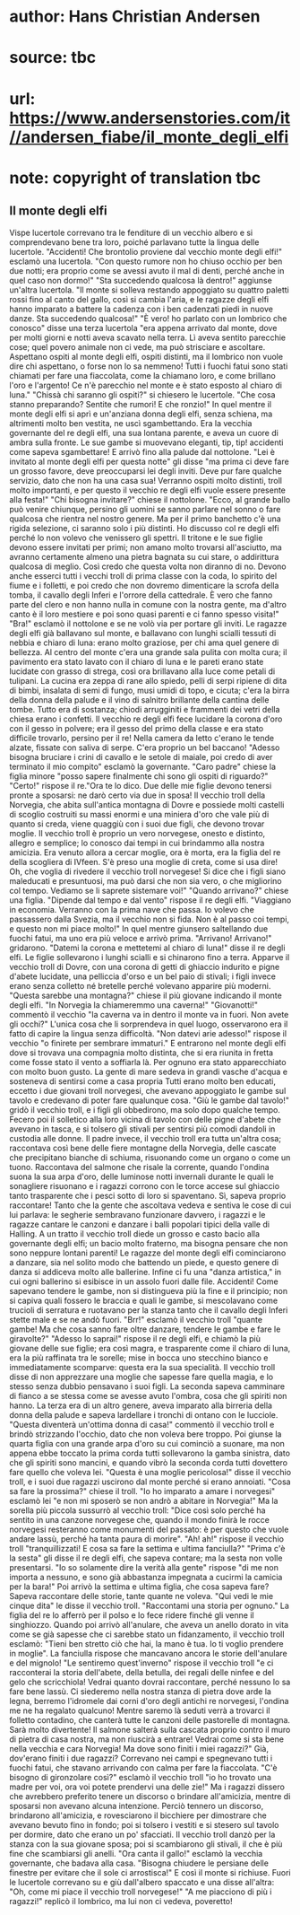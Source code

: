 # author: Hans Christian Andersen
# source: tbc
# url: https://www.andersenstories.com/it//andersen_fiabe/il_monte_degli_elfi
# note: copyright of translation tbc

## Il monte degli elfi 

Vispe lucertole correvano tra le fenditure di un vecchio albero e si
comprendevano bene tra loro, poiché parlavano tutte la lingua delle
lucertole.
"Accidenti! Che brontolio proviene dal vecchio monte degli elfi!"
esclamò una lucertola. "Con questo rumore non ho chiuso occhio per ben
due notti; era proprio come se avessi avuto il mal di denti, perché
anche in quel caso non dormo!"
"Sta succedendo qualcosa là dentro!" aggiunse un'altra lucertola.
"Il monte si solleva restando appoggiato su quattro paletti rossi fino
al canto del gallo, così si cambia l'aria, e le ragazze degli elfi
hanno imparato a battere la cadenza con i ben cadenzati piedi in nuove
danze. Sta succedendo qualcosa!"
"È vero! ho parlato con un lombrico che conosco" disse una terza
lucertola "era appena arrivato dal monte, dove per molti giorni e notti
aveva scavato nella terra. Lì aveva sentito parecchie cose; quel povero
animale non ci vede, ma può strisciare e ascoltare. Aspettano ospiti al
monte degli elfi, ospiti distinti, ma il lombrico non vuole dire chi
aspettano, o forse non lo sa nemmeno! Tutti i fuochi fatui sono stati
chiamati per fare una fiaccolata, come la chiamano loro, e come brillano
l'oro e l'argento! Ce n'è parecchio nel monte e è stato esposto al
chiaro di luna."
"Chissà chi saranno gli ospiti?" si chiesero le lucertole. "Che cosa
stanno preparando? Sentite che rumori! E che ronzio!"
In quel mentre il monte degli elfi si aprì e un'anziana donna degli
elfi, senza schiena, ma altrimenti molto ben vestita, ne uscì
sgambettando. Era la vecchia governante del re degli elfi, una sua
lontana parente, e aveva un cuore di ambra sulla fronte. Le sue gambe si
muovevano eleganti, tip, tip! accidenti come sapeva sgambettare! E
arrivò fino alla palude dal nottolone.
"Lei è invitato al monte degli elfi per questa notte" gli disse "ma
prima ci deve fare un grosso favore, deve preoccuparsi lei degli inviti.
Deve pur fare qualche servizio, dato che non ha una casa sua! Verranno
ospiti molto distinti, troll molto importanti, e per questo il vecchio
re degli elfi vuole essere presente alla festa!"
"Chi bisogna invitare?" chiese il nottolone.
"Ecco, al grande ballo può venire chiunque, persino gli uomini se sanno
parlare nel sonno o fare qualcosa che rientra nel nostro genere. Ma per
il primo banchetto c'è una rigida selezione, ci saranno solo i più
distinti. Ho discusso col re degli elfi perché lo non volevo che
venissero gli spettri. Il tritone e le sue figlie devono essere invitati
per primi; non amano molto trovarsi all'asciutto, ma avranno certamente
almeno una pietra bagnata su cui stare, o addirittura qualcosa di
meglio. Così credo che questa volta non diranno di no. Devono anche
esserci tutti i vecchi troll di prima classe con la coda, lo spirito del
fiume e i folletti, e poi credo che non dovremo dimenticare la scrofa
della tomba, il cavallo degli Inferi e l'orrore della cattedrale. È
vero che fanno parte del clero e non hanno nulla in comune con la nostra
gente, ma d'altro canto è il loro mestiere e poi sono quasi parenti e
ci fanno spesso visita!"
"Bra!" esclamò il nottolone e se ne volò via per portare gli inviti.
Le ragazze degli elfi già ballavano sul monte, e ballavano con lunghi
scialli tessuti di nebbia e chiaro di luna: erano molto graziose, per
chi ama quel genere di bellezza. Al centro del monte c'era una grande
sala pulita con molta cura; il pavimento era stato lavato con il chiaro
di luna e le pareti erano state lucidate con grasso di strega, così ora
brillavano alla luce come petali di tulipani. La cucina era zeppa di
rane allo spiedo, pelli di serpi ripiene di dita di bimbi, insalata di
semi di fungo, musi umidi di topo, e cicuta; c'era la birra della donna
della palude e il vino di salnitro brillante della cantina delle tombe.
Tutto era di sostanza; chiodi arrugginiti e frammenti dei vetri della
chiesa erano i confetti.
Il vecchio re degli elfi fece lucidare la corona d'oro con il gesso in
polvere; era il gesso del primo della classe e era stato diffìcile
trovarlo, persino per il re! Nella camera da letto c'erano le tende
alzate, fissate con saliva di serpe. C'era proprio un bel baccano!
"Adesso bisogna bruciare i crini di cavallo e le setole di maiale, poi
credo di aver terminato il mio compito" esclamò la governante.
"Caro padre" chiese la figlia minore "posso sapere finalmente chi
sono gli ospiti di riguardo?"
"Certo!" rispose il re."Ora te lo dico. Due delle mie figlie devono
tenersi pronte a sposarsi: ne darò certo via due in sposa! Il vecchio
troll della Norvegia, che abita sull'antica montagna di Dovre e
possiede molti castelli di scoglio costruiti su massi enormi e una
miniera d'oro che vale più di quanto si creda, viene quaggiù con i suoi
due figli, che devono trovar moglie. Il vecchio troll è proprio un vero
norvegese, onesto e distinto, allegro e semplice; lo conosco dai tempi
in cui brindammo alla nostra amicizia. Era venuto allora a cercar
moglie, ora è morta, era la figlia del re della scogliera di IVfeen.
S'è preso una moglie di creta, come si usa dire! Oh, che voglia di
rivedere il vecchio troll norvegese! Si dice che i figli siano
maleducati e presuntuosi, ma può darsi che non sia vero, o che
migliorino col tempo. Vediamo se li saprete sistemare voi!"
"Quando arrivano?" chiese una figlia.
"Dipende dal tempo e dal vento" rispose il re degli elfi. "Viaggiano
in economia. Verranno con la prima nave che passa. Io volevo che
passassero dalla Svezia, ma il vecchio non si fida. Non è al passo coi
tempi, e questo non mi piace molto!"
In quel mentre giunsero saltellando due fuochi fatui, ma uno era più
veloce e arrivò prima.
"Arrivano! Arrivano!" gridarono.
"Datemi la corona e mettetemi al chiaro di luna!" disse il re degli
elfi.
Le figlie sollevarono i lunghi scialli e si chinarono fino a terra.
Apparve il vecchio troll di Dovre, con una corona di getti di ghiaccio
indurito e pigne d'abete lucidate, una pelliccia d'orso e un bel paio
di stivali; i figli invece erano senza colletto né bretelle perché
volevano apparire più moderni.
"Questa sarebbe una montagna?" chiese il più giovane indicando il
monte degli elfi. "In Norvegia la chiameremmo una caverna!"
"Giovanotti!" commentò il vecchio "la caverna va in dentro il monte
va in fuori. Non avete gli occhi?"
L'unica cosa che li sorprendeva in quel luogo, osservarono era il fatto
di capire la lingua senza difficoltà.
"Non datevi arie adesso!" rispose il vecchio "o finirete per sembrare
immaturi."
E entrarono nel monte degli elfi dove si trovava una compagnia molto
distinta, che si era riunita in fretta come fosse stato il vento a
soffiarla là. Per ognuno era stato apparecchiato con molto buon gusto.
La gente di mare sedeva in grandi vasche d'acqua e sosteneva di
sentirsi come a casa propria Tutti erano molto ben educati, eccetto i
due giovani troll norvegesi, che avevano appoggiato le gambe sul tavolo
e credevano di poter fare qualunque cosa.
"Giù le gambe dal tavolo!" gridò il vecchio troll, e i figli gli
obbedirono, ma solo dopo qualche tempo. Fecero poi il solletico alla
loro vicina di tavolo con delle pigne d'abete che avevano in tasca, e
si tolsero gli stivali per sentirsi più comodi dandoli in custodia alle
donne. Il padre invece, il vecchio troll era tutta un'altra cosa;
raccontava così bene delle fiere montagne della Norvegia, delle cascate
che precipitano bianche di schiuma, risuonando come un organo o come un
tuono. Raccontava del salmone che risale la corrente, quando l'ondina
suona la sua arpa d'oro, delle luminose notti invernali durante le
quali le sonagliere risuonano e i ragazzi corrono con le torce accese
sul ghiaccio tanto trasparente che i pesci sotto di loro si spaventano.
Sì, sapeva proprio raccontare! Tanto che la gente che ascoltava vedeva e
sentiva le cose di cui lui parlava: le segherie sembravano funzionare
davvero, i ragazzi e le ragazze cantare le canzoni e danzare i balli
popolari tipici della valle di Halling. A un tratto il vecchio troll
diede un grosso e casto bacio alla governante degli elfi; un bacio molto
fraterno, ma bisogna pensare che non sono neppure lontani parenti!
Le ragazze del monte degli elfi cominciarono a danzare, sia nel solito
modo che battendo un piede, e questo genere di danza si addiceva molto
alle ballerine. Infine ci fu una "danza artistica," in cui ogni
ballerino si esibisce in un assolo fuori dalle file. Accidenti! Come
sapevano tendere le gambe, non si distingueva più la fine e il
principio; non si capiva quali fossero le braccia e quali le gambe, si
mescolavano come trucioli di serratura e ruotavano per la stanza tanto
che il cavallo degli Inferi stette male e se ne andò fuori.
"Brr!" esclamò il vecchio troll "quante gambe! Ma che cosa sanno fare
oltre danzare, tendere le gambe e fare le giravolte?"
"Adesso lo saprai!" rispose il re degli elfi, e chiamò la più giovane
delle sue figlie; era così magra, e trasparente come il chiaro di luna,
era la più raffinata tra le sorelle; mise in bocca uno stecchino bianco
e immediatamente scomparve: questa era la sua specialità.
Il vecchio troll disse di non apprezzare una moglie che sapesse fare
quella magia, e lo stesso senza dubbio pensavano i suoi figli.
La seconda sapeva camminare di fianco a se stessa come se avesse avuto
l'ombra, cosa che gli spiriti non hanno.
La terza era di un altro genere, aveva imparato alla birreria della
donna della palude e sapeva lardellare i tronchi di ontano con le
lucciole.
"Questa diventerà un'ottima donna di casa!" commentò il vecchio troll
e brindò strizzando l'occhio, dato che non voleva bere troppo.
Poi giunse la quarta figlia con una grande arpa d'oro su cui cominciò a
suonare, ma non appena ebbe toccato la prima corda tutti sollevarono la
gamba sinistra, dato che gli spiriti sono mancini, e quando vibrò la
seconda corda tutti dovettero fare quello che voleva lei.
"Questa è una moglie pericolosa!" disse il vecchio troll, e i suoi due
ragazzi uscirono dal monte perché si erano annoiati.
"Cosa sa fare la prossima?" chiese il troll.
"Io ho imparato a amare i norvegesi" esclamò lei "e non mi sposerò se
non andrò a abitare in Norvegia!"
Ma la sorella più piccola sussurrò al vecchio troll: "Dice così solo
perché ha sentito in una canzone norvegese che, quando il mondo finirà
le rocce norvegesi resteranno come monumenti del passato: è per questo
che vuole andare lassù, perché ha tanta paura di morire".
"Ah! ah!" rispose il vecchio troll "tranquillizzati! E cosa sa fare
la settima e ultima fanciulla?"
"Prima c'è la sesta" gli disse il re degli elfi, che sapeva contare;
ma la sesta non volle presentarsi.
"Io so solamente dire la verità alla gente" rispose "di me non
importa a nessuno, e sono già abbastanza impegnata a cucirmi la camicia
per la bara!"
Poi arrivò la settima e ultima figlia, che cosa sapeva fare? Sapeva
raccontare delle storie, tante quante ne voleva.
"Qui vedi le mie cinque dita" le disse il vecchio troll. "Raccontami
una storia per ognuno."
La figlia del re lo afferrò per il polso e lo fece ridere finché gli
venne il singhiozzo. Quando poi arrivò all'anulare, che aveva un anello
dorato in vita come se già sapesse che ci sarebbe stato un fidanzamento,
il vecchio troll esclamò: "Tieni ben stretto ciò che hai, la mano è
tua. Io ti voglio prendere in moglie".
La fanciulla rispose che mancavano ancora le storie dell'anulare e del
mignolo!
"Le sentiremo quest'inverno" rispose il vecchio troll "e ci
racconterai la storia dell'abete, della betulla, dei regali delle
ninfee e del gelo che scricchiola! Vedrai quanto dovrai raccontare,
perché nessuno lo sa fare bene lassù. Ci siederemo nella nostra stanza
di pietra dove arde la legna, berremo l'idromele dai corni d'oro degli
antichi re norvegesi, l'ondina me ne ha regalato qualcuno! Mentre
saremo là seduti verrà a trovarci il folletto contadino, che canterà
tutte le canzoni delle pastorelle di montagna. Sarà molto divertente! Il
salmone salterà sulla cascata proprio contro il muro di pietra di casa
nostra, ma non riuscirà a entrare! Vedrai come si sta bene nella vecchia
e cara Norvegia! Ma dove sono finiti i miei ragazzi?"
Già, dov'erano finiti i due ragazzi? Correvano nei campi e spegnevano
tutti i fuochi fatui, che stavano arrivando con calma per fare la
fiaccolata.
"C'è bisogno di gironzolare così?" esclamò il vecchio troll "io ho
trovato una madre per voi, ora voi potete prendervi una delle zie!"
Ma i ragazzi dissero che avrebbero preferito tenere un discorso o
brindare all'amicizia, mentre di sposarsi non avevano alcuna
intenzione. Perciò tennero un discorso, brindarono all'amicizia, e
rovesciarono il bicchiere per dimostrare che avevano bevuto fino in
fondo; poi si tolsero i vestiti e si stesero sul tavolo per dormire,
dato che erano un po' sfacciati. Il vecchio troll danzò per la stanza
con la sua giovane sposa; poi si scambiarono gli stivali, il che è più
fine che scambiarsi gli anelli.
"Ora canta il gallo!" esclamò la vecchia governante, che badava alla
casa. "Bisogna chiudere le persiane delle finestre per evitare che il
sole ci arrostisca!"
E così il monte si richiuse.
Fuori le lucertole correvano su e giù dall'albero spaccato e una disse
all'altra:
"Oh, come mi piace il vecchio troll norvegese!"
"A me piacciono di più i ragazzi!" replicò il lombrico, ma lui non ci
vedeva, poveretto!
